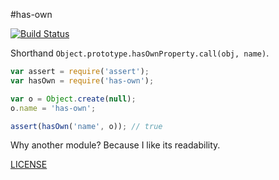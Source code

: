 #has-own

[![Build Status](https://travis-ci.org/pebble/has-own.svg?branch=master)](https://travis-ci.org/pebble/has-own)

Shorthand `Object.prototype.hasOwnProperty.call(obj, name)`.

```js
var assert = require('assert');
var hasOwn = require('has-own');

var o = Object.create(null);
o.name = 'has-own';

assert(hasOwn('name', o)); // true
```

Why another module? Because I like its readability.

[LICENSE](https://github.com/pebble/has-own/blob/master/LICENSE)
